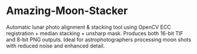 # Amazing-Moon-Stacker
Automatic lunar photo alignment &amp; stacking tool using OpenCV ECC registration + median stacking + unsharp mask. Produces both 16-bit TIF and 8-bit PNG outputs. Ideal for astrophotographers processing moon shots with reduced noise and enhanced detail.
